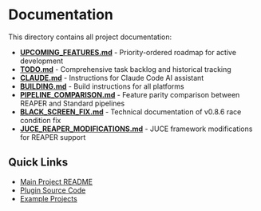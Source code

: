 # Documentation

This directory contains all project documentation:

- **[UPCOMING_FEATURES.md](UPCOMING_FEATURES.md)** - Priority-ordered roadmap for active development
- **[TODO.md](TODO.md)** - Comprehensive task backlog and historical tracking
- **[CLAUDE.md](CLAUDE.md)** - Instructions for Claude Code AI assistant
- **[BUILDING.md](BUILDING.md)** - Build instructions for all platforms
- **[PIPELINE_COMPARISON.md](PIPELINE_COMPARISON.md)** - Feature parity comparison between REAPER and Standard pipelines
- **[BLACK_SCREEN_FIX.md](BLACK_SCREEN_FIX.md)** - Technical documentation of v0.8.6 race condition fix
- **[JUCE_REAPER_MODIFICATIONS.md](JUCE_REAPER_MODIFICATIONS.md)** - JUCE framework modifications for REAPER support

## Quick Links

- [Main Project README](../README.md)
- [Plugin Source Code](../ChartPreview/Source/)
- [Example Projects](../examples/)